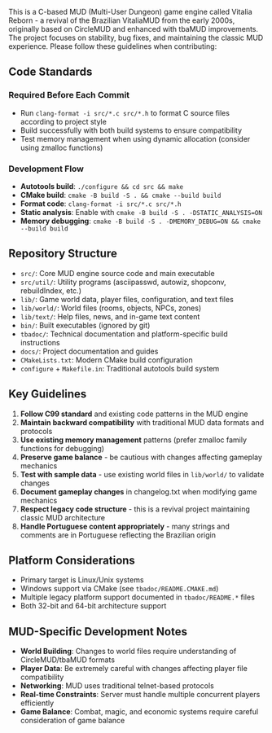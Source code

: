 This is a C-based MUD (Multi-User Dungeon) game engine called Vitalia Reborn - a revival of the Brazilian VitaliaMUD from the early 2000s, originally based on CircleMUD and enhanced with tbaMUD improvements. The project focuses on stability, bug fixes, and maintaining the classic MUD experience. Please follow these guidelines when contributing:

## Code Standards

### Required Before Each Commit
- Run `clang-format -i src/*.c src/*.h` to format C source files according to project style
- Build successfully with both build systems to ensure compatibility
- Test memory management when using dynamic allocation (consider using zmalloc functions)

### Development Flow
- **Autotools build**: `./configure && cd src && make`
- **CMake build**: `cmake -B build -S . && cmake --build build`  
- **Format code**: `clang-format -i src/*.c src/*.h`
- **Static analysis**: Enable with `cmake -B build -S . -DSTATIC_ANALYSIS=ON`
- **Memory debugging**: `cmake -B build -S . -DMEMORY_DEBUG=ON && cmake --build build`

## Repository Structure
- `src/`: Core MUD engine source code and main executable
- `src/util/`: Utility programs (asciipasswd, autowiz, shopconv, rebuildIndex, etc.)
- `lib/`: Game world data, player files, configuration, and text files
- `lib/world/`: World files (rooms, objects, NPCs, zones)
- `lib/text/`: Help files, news, and in-game text content
- `bin/`: Built executables (ignored by git)
- `tbadoc/`: Technical documentation and platform-specific build instructions
- `docs/`: Project documentation and guides
- `CMakeLists.txt`: Modern CMake build configuration
- `configure` + `Makefile.in`: Traditional autotools build system

## Key Guidelines
1. **Follow C99 standard** and existing code patterns in the MUD engine
2. **Maintain backward compatibility** with traditional MUD data formats and protocols
3. **Use existing memory management** patterns (prefer zmalloc family functions for debugging)
4. **Preserve game balance** - be cautious with changes affecting gameplay mechanics
5. **Test with sample data** - use existing world files in `lib/world/` to validate changes
6. **Document gameplay changes** in changelog.txt when modifying game mechanics
7. **Respect legacy code structure** - this is a revival project maintaining classic MUD architecture
8. **Handle Portuguese content appropriately** - many strings and comments are in Portuguese reflecting the Brazilian origin

## Platform Considerations
- Primary target is Linux/Unix systems
- Windows support via CMake (see `tbadoc/README.CMAKE.md`)
- Multiple legacy platform support documented in `tbadoc/README.*` files
- Both 32-bit and 64-bit architecture support

## MUD-Specific Development Notes
- **World Building**: Changes to world files require understanding of CircleMUD/tbaMUD formats
- **Player Data**: Be extremely careful with changes affecting player file compatibility
- **Networking**: MUD uses traditional telnet-based protocols
- **Real-time Constraints**: Server must handle multiple concurrent players efficiently
- **Game Balance**: Combat, magic, and economic systems require careful consideration of game balance